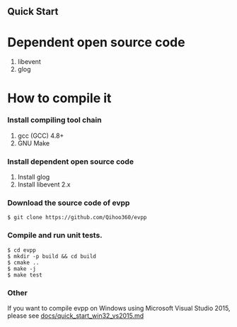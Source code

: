 Quick Start
---

# Dependent open source code

1. libevent
2. glog 

# How to compile it

### Install compiling tool chain
1. gcc (GCC) 4.8+
2. GNU Make

### Install dependent open source code

1. Install glog
2. Install libevent 2.x

### Download the source code of evpp

	$ git clone https://github.com/Qihoo360/evpp

### Compile and run unit tests.
	
	$ cd evpp
	$ mkdir -p build && cd build
	$ cmake ..
	$ make -j
	$ make test
	
### Other

If you want to compile evpp on Windows using Microsoft Visual Studio 2015, please see [docs/quick_start_win32_vs2015.md](docs/quick_start_win32_vs2015.md)
